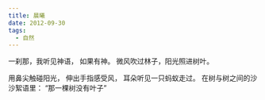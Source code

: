 ```yaml
---
title: 晨曦
date: 2012-09-30
tags:
  - 自然
---
```


一刹那，我听见神语，
如果有神。
微风吹过林子，阳光照进树叶。
<!--more-->
用鼻尖触碰阳光，
伸出手指感受风，
耳朵听见一只蚂蚁走过。
在树与树之间的沙沙絮语里：
“那一棵树没有叶子”